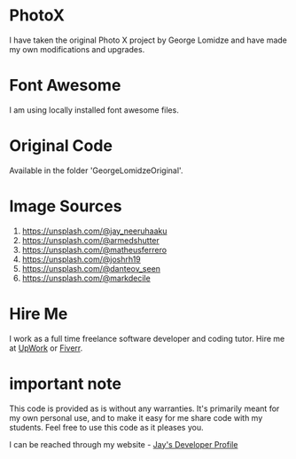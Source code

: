 # PhotoX

I have taken the original Photo X project by George Lomidze and have made my own modifications and upgrades.

# Font Awesome

I am using locally installed font awesome files.

# Original Code

Available in the folder 'GeorgeLomidzeOriginal'.

# Image Sources

1. https://unsplash.com/@jay_neeruhaaku
1. https://unsplash.com/@armedshutter
1. https://unsplash.com/@matheusferrero
1. https://unsplash.com/@joshrh19
2. https://unsplash.com/@danteov_seen
1. https://unsplash.com/@markdecile
  
# Hire Me

I work as a full time freelance software developer and coding tutor. Hire me at [UpWork](https://www.upwork.com/fl/vijayasimhabr) or [Fiverr](https://www.fiverr.com/jay_codeguy). 

# important note 

This code is provided as is without any warranties. It's primarily meant for my own personal use, and to make it easy for me share code with my students. Feel free to use this code as it pleases you.

I can be reached through my website - [Jay's Developer Profile](https://jay-study-nildana.github.io/developerprofile)
